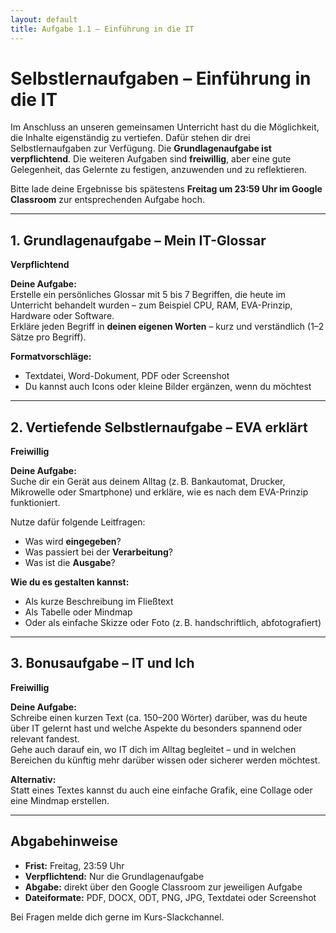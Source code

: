 ```yaml
---
layout: default
title: Aufgabe 1.1 – Einführung in die IT
---
```


# Selbstlernaufgaben – Einführung in die IT

Im Anschluss an unseren gemeinsamen Unterricht hast du die Möglichkeit, die Inhalte eigenständig zu vertiefen. Dafür stehen dir drei Selbstlernaufgaben zur Verfügung. Die **Grundlagenaufgabe ist verpflichtend**. Die weiteren Aufgaben sind **freiwillig**, aber eine gute Gelegenheit, das Gelernte zu festigen, anzuwenden und zu reflektieren.

Bitte lade deine Ergebnisse bis spätestens **Freitag um 23:59 Uhr im Google Classroom** zur entsprechenden Aufgabe hoch.

---

## 1. Grundlagenaufgabe – Mein IT-Glossar  
**Verpflichtend**

**Deine Aufgabe:**  
Erstelle ein persönliches Glossar mit 5 bis 7 Begriffen, die heute im Unterricht behandelt wurden – zum Beispiel CPU, RAM, EVA-Prinzip, Hardware oder Software.  
Erkläre jeden Begriff in **deinen eigenen Worten** – kurz und verständlich (1–2 Sätze pro Begriff).

**Formatvorschläge:**  
- Textdatei, Word-Dokument, PDF oder Screenshot  
- Du kannst auch Icons oder kleine Bilder ergänzen, wenn du möchtest

---

## 2. Vertiefende Selbstlernaufgabe – EVA erklärt  
**Freiwillig**

**Deine Aufgabe:**  
Suche dir ein Gerät aus deinem Alltag (z. B. Bankautomat, Drucker, Mikrowelle oder Smartphone) und erkläre, wie es nach dem EVA-Prinzip funktioniert.

Nutze dafür folgende Leitfragen:
- Was wird **eingegeben**?  
- Was passiert bei der **Verarbeitung**?  
- Was ist die **Ausgabe**?

**Wie du es gestalten kannst:**  
- Als kurze Beschreibung im Fließtext  
- Als Tabelle oder Mindmap  
- Oder als einfache Skizze oder Foto (z. B. handschriftlich, abfotografiert)

---

## 3. Bonusaufgabe – IT und Ich  
**Freiwillig**

**Deine Aufgabe:**  
Schreibe einen kurzen Text (ca. 150–200 Wörter) darüber, was du heute über IT gelernt hast und welche Aspekte du besonders spannend oder relevant fandest.  
Gehe auch darauf ein, wo IT dich im Alltag begleitet – und in welchen Bereichen du künftig mehr darüber wissen oder sicherer werden möchtest.

**Alternativ:**  
Statt eines Textes kannst du auch eine einfache Grafik, eine Collage oder eine Mindmap erstellen.

---

## Abgabehinweise

- **Frist:** Freitag, 23:59 Uhr  
- **Verpflichtend:** Nur die Grundlagenaufgabe  
- **Abgabe:** direkt über den Google Classroom zur jeweiligen Aufgabe  
- **Dateiformate:** PDF, DOCX, ODT, PNG, JPG, Textdatei oder Screenshot

Bei Fragen melde dich gerne im Kurs-Slackchannel.
